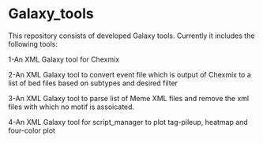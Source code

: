 # Galaxy_tools

This repository consists of developed Galaxy tools.
Currently it includes the following tools:

1-An XML Galaxy tool for Chexmix

2-An XML Galaxy tool to convert event file which is output of Chexmix to a list of bed files based on subtypes and desired filter

3-An XML Galaxy tool to parse list of Meme XML files and remove the xml files with which no motif is assoicated.

4-An XML Galaxy tool for script_manager to plot tag-pileup, heatmap and four-color plot 
